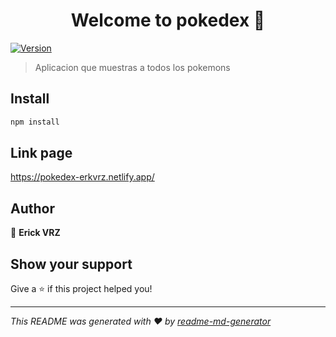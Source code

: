 <h1 align="center">Welcome to pokedex 👋</h1>
<p>
  <a href="https://www.npmjs.com/package/pokedex" target="_blank">
    <img alt="Version" src="https://img.shields.io/npm/v/pokedex.svg">
  </a>
</p>

> Aplicacion que muestras a todos los pokemons

## Install

```sh
npm install
```

## Link page

https://pokedex-erkvrz.netlify.app/

## Author

👤 **Erick VRZ**


## Show your support

Give a ⭐️ if this project helped you!

***
_This README was generated with ❤️ by [readme-md-generator](https://github.com/kefranabg/readme-md-generator)_
